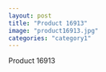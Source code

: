 ```yaml
---
layout: post
title: "Product 16913"
image: "product16913.jpg"
categories: "category1"
---
```

Product 16913
